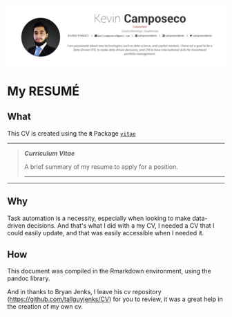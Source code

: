 [![](https://github.com/CamposecoKevin/CV/blob/main/CV-KC/img/coverpage_Kevin.png)](https://github.com/CamposecoKevin/CV/blob/main/CV-KC/KevinCamposeco_English.pdf)
# My RESUMÉ

## What

This CV is created using the **`R`** Package [`vitae`](https://github.com/mitchelloharawild/vitae)

---

> _**Curriculum Vitae**_
>
> A brief summary of my resume to apply for a position. 
>
> --- 

---

## Why

Task automation is a necessity, especially when looking to make data-driven decisions. And that's what I did with a my CV, I needed a CV that I could easily update, and that was easily accessible when I needed it.

## How

This document was compiled in the Rmarkdown environment, using the pandoc library.

And in thanks to Bryan Jenks, I leave his cv repository (https://github.com/tallguyjenks/CV) for you to review, it was a great help in the creation of my own cv.
